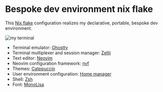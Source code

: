 # Bespoke dev environment nix flake

This [Nix flake](https://wiki.nixos.org/wiki/Flakes) configuration realizes my
declarative, portable, bespoke dev environment.

![my terminal](./assets/ghostty-screenshot.png)

- Terminal emulator: [Ghostty](https://ghostty.org/)
- Terminal multiplexer and session manager: [Zellij](https://zellij.dev/)
- Text editor: [Neovim](https://neovim.io/)
- Neovim configuration framework: [nvf](https://github.com/NotAShelf/nvf)
- Themes: [Catppuccin](https://catppuccin.com/)
- User environment configuration:
  [Home manager](https://github.com/nix-community/home-manager)
- Shell: [Zsh](https://www.zsh.org/)
- Font: [MonoLisa](https://www.monolisa.dev/)

